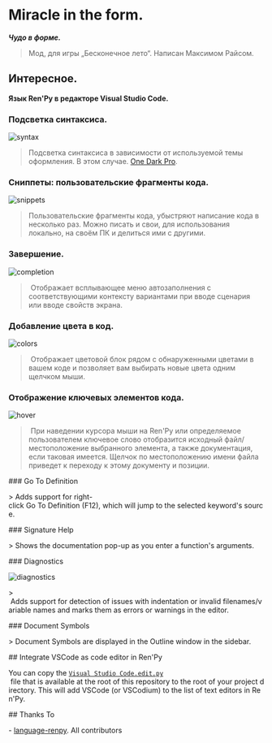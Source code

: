 # Miracle in the form.

***Чудо в форме.***

> Мод, для игры „Бесконечное лето“. Написан Максимом Райсом.

## Интересное.

**Язык Ren'Py в редакторе Visual Studio Code.**

### Подсветка синтаксиса.

![syntax](https://user-images.githubusercontent.com/1286535/40073232-9509274a-5876-11e8-98ff-e14b46bfab8a.gif)

> Подсветка синтаксиса в зависимости от используемой темы оформления. В этом случае. [One Dark Pro](https://marketplace.visualstudio.com/items?itemName=zhuangtongfa.Material-theme).

### Сниппеты: пользовательские фрагменты кода.

![snippets](https://user-images.githubusercontent.com/1286535/40073650-b999c5dc-5877-11e8-8910-596f9e94b281.gif)

> Пользовательские фрагменты кода, убыстряют написание кода в несколько раз. Можно писать и свои, для использования локально, на своём ПК и делиться ими с другими.

### Завершение.

![​completion​](https://user-images.githubusercontent.com/12246002/137429951-63043065-57c7-4fb2-8bc3-27f69616f439.gif)

>​ Отображает всплывающее меню автозаполнения с соответствующими контексту вариантами при вводе сценария или вводе свойств экрана.

### Добавление цвета в код.

![​colors​](https://user-images.githubusercontent.com/12246002/137429939-a813bc82-e067-4306-9d4b-9d3fa064b1b6.gif)

>​ Отображает цветовой блок рядом с обнаруженными цветами в вашем коде и позволяет вам выбирать новые цвета одним щелчком мыши.

### Отображение ключевых элементов кода.

![​hover​](https://user-images.githubusercontent.com/12246002/137430452-3ae9e16a-6bd9-474b-837c-f19040a92766.gif)

>​ При наведении курсора мыши на Ren'Py или определяемое пользователем ключевое слово отобразится исходный файл/местоположение выбранного элемента, а также документация, если таковая имеется. Щелчок по местоположению имени файла приведет к переходу к этому документу и позиции.
  
 ​###​ ​Go To Definition 
  
 ​>​ Adds support for right-click Go To Definition (F12), which will jump to the selected keyword's source. 
  
 ​###​ ​Signature Help 
  
 ​>​ Shows the documentation pop-up as you enter a function's arguments. 
  
 ​###​ ​Diagnostics 
  
 ​![​diagnostics​](https://user-images.githubusercontent.com/12246002/137431018-978530fd-4af4-4d10-b72a-fe852a5ddffd.gif) 
  
 ​>​ Adds support for detection of issues with indentation or invalid filenames/variable names and marks them as errors or warnings in the editor. 
  
 ​###​ ​Document Symbols 
  
 ​>​ Document Symbols are displayed in the Outline window in the sidebar. 
  
 ​##​ ​Integrate VSCode as code editor in Ren'Py 
  
 ​You can copy the [​`Visual Studio Code.edit.py`​](https://raw.githubusercontent.com/LuqueDaniel/vscode-language-renpy/master/Visual%20Studio%20Code.edit.py) file that is available at the root of this repository to the root of your project directory. This will add VSCode (or VSCodium) to the list of text editors in Ren'Py. 
  
 ​##​ ​Thanks To 
  
 ​-​ [​language-renpy​](https://github.com/renpy/language-renpy). All contributors